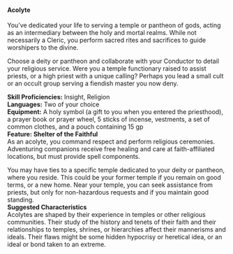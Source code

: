 #### Acolyte

You’ve dedicated your life to serving a temple or pantheon of gods, acting as an intermediary between the holy and mortal realms.
While not necessarily a Cleric, you perform sacred rites and sacrifices to guide worshipers to the divine.

Choose a deity or pantheon and collaborate with your Conductor to detail your religious service.
Were you a temple functionary raised to assist priests, or a high priest with a unique calling?
Perhaps you lead a small cult or an occult group serving a fiendish master you now deny.

**Skill Proficiencies:**
Insight, Religion
\
**Languages:**
Two of your choice
\
**Equipment:**
A holy symbol (a gift to you when you entered the priesthood), a prayer book or prayer wheel, 5 sticks of incense, vestments, a set of common clothes, and a pouch containing 15 gp
\
**Feature: Shelter of the Faithful** \
As an acolyte, you command respect and perform religious ceremonies.
Adventuring companions receive free healing and care at faith-affiliated locations, but must provide spell components.

You may have ties to a specific temple dedicated to your deity or pantheon, where you reside.
This could be your former temple if you remain on good terms, or a new home.
Near your temple, you can seek assistance from priests, but only for non-hazardous requests and if you maintain good standing.
\
**Suggested Characteristics** \
Acolytes are shaped by their experience in temples or other religious communities.
Their study of the history and tenets of their faith and their relationships to temples, shrines, or hierarchies affect their mannerisms and ideals.
Their flaws might be some hidden hypocrisy or heretical idea, or an ideal or bond taken to an extreme.
